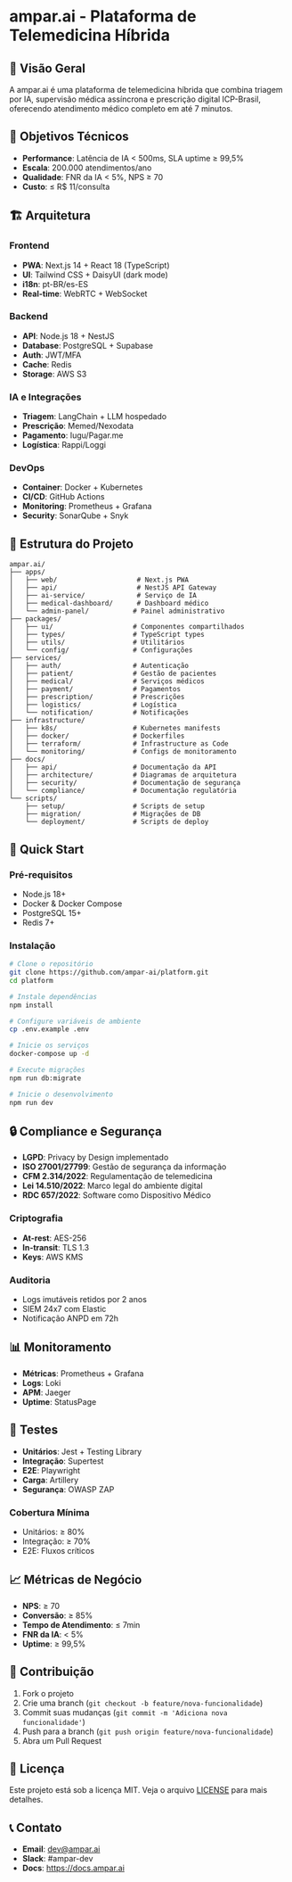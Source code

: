 # ampar.ai - Plataforma de Telemedicina Híbrida

## 🏥 Visão Geral

A ampar.ai é uma plataforma de telemedicina híbrida que combina triagem por IA, supervisão médica assíncrona e prescrição digital ICP-Brasil, oferecendo atendimento médico completo em até 7 minutos.

## 🎯 Objetivos Técnicos

- **Performance**: Latência de IA < 500ms, SLA uptime ≥ 99,5%
- **Escala**: 200.000 atendimentos/ano
- **Qualidade**: FNR da IA < 5%, NPS ≥ 70
- **Custo**: ≤ R$ 11/consulta

## 🏗️ Arquitetura

### Frontend
- **PWA**: Next.js 14 + React 18 (TypeScript)
- **UI**: Tailwind CSS + DaisyUI (dark mode)
- **i18n**: pt-BR/es-ES
- **Real-time**: WebRTC + WebSocket

### Backend
- **API**: Node.js 18 + NestJS
- **Database**: PostgreSQL + Supabase
- **Auth**: JWT/MFA
- **Cache**: Redis
- **Storage**: AWS S3

### IA e Integrações
- **Triagem**: LangChain + LLM hospedado
- **Prescrição**: Memed/Nexodata
- **Pagamento**: Iugu/Pagar.me
- **Logística**: Rappi/Loggi

### DevOps
- **Container**: Docker + Kubernetes
- **CI/CD**: GitHub Actions
- **Monitoring**: Prometheus + Grafana
- **Security**: SonarQube + Snyk

## 📁 Estrutura do Projeto

```
ampar.ai/
├── apps/
│   ├── web/                    # Next.js PWA
│   ├── api/                    # NestJS API Gateway
│   ├── ai-service/             # Serviço de IA
│   ├── medical-dashboard/      # Dashboard médico
│   └── admin-panel/           # Painel administrativo
├── packages/
│   ├── ui/                    # Componentes compartilhados
│   ├── types/                 # TypeScript types
│   ├── utils/                 # Utilitários
│   └── config/                # Configurações
├── services/
│   ├── auth/                  # Autenticação
│   ├── patient/               # Gestão de pacientes
│   ├── medical/               # Serviços médicos
│   ├── payment/               # Pagamentos
│   ├── prescription/          # Prescrições
│   ├── logistics/             # Logística
│   └── notification/          # Notificações
├── infrastructure/
│   ├── k8s/                   # Kubernetes manifests
│   ├── docker/                # Dockerfiles
│   ├── terraform/             # Infrastructure as Code
│   └── monitoring/            # Configs de monitoramento
├── docs/
│   ├── api/                   # Documentação da API
│   ├── architecture/          # Diagramas de arquitetura
│   ├── security/              # Documentação de segurança
│   └── compliance/            # Documentação regulatória
└── scripts/
    ├── setup/                 # Scripts de setup
    ├── migration/             # Migrações de DB
    └── deployment/            # Scripts de deploy
```

## 🚀 Quick Start

### Pré-requisitos
- Node.js 18+
- Docker & Docker Compose
- PostgreSQL 15+
- Redis 7+

### Instalação

```bash
# Clone o repositório
git clone https://github.com/ampar-ai/platform.git
cd platform

# Instale dependências
npm install

# Configure variáveis de ambiente
cp .env.example .env

# Inicie os serviços
docker-compose up -d

# Execute migrações
npm run db:migrate

# Inicie o desenvolvimento
npm run dev
```

## 🔒 Compliance e Segurança

- **LGPD**: Privacy by Design implementado
- **ISO 27001/27799**: Gestão de segurança da informação
- **CFM 2.314/2022**: Regulamentação de telemedicina
- **Lei 14.510/2022**: Marco legal do ambiente digital
- **RDC 657/2022**: Software como Dispositivo Médico

### Criptografia
- **At-rest**: AES-256
- **In-transit**: TLS 1.3
- **Keys**: AWS KMS

### Auditoria
- Logs imutáveis retidos por 2 anos
- SIEM 24x7 com Elastic
- Notificação ANPD em 72h

## 📊 Monitoramento

- **Métricas**: Prometheus + Grafana
- **Logs**: Loki
- **APM**: Jaeger
- **Uptime**: StatusPage

## 🧪 Testes

- **Unitários**: Jest + Testing Library
- **Integração**: Supertest
- **E2E**: Playwright
- **Carga**: Artillery
- **Segurança**: OWASP ZAP

### Cobertura Mínima
- Unitários: ≥ 80%
- Integração: ≥ 70%
- E2E: Fluxos críticos

## 📈 Métricas de Negócio

- **NPS**: ≥ 70
- **Conversão**: ≥ 85%
- **Tempo de Atendimento**: ≤ 7min
- **FNR da IA**: < 5%
- **Uptime**: ≥ 99,5%

## 🤝 Contribuição

1. Fork o projeto
2. Crie uma branch (`git checkout -b feature/nova-funcionalidade`)
3. Commit suas mudanças (`git commit -m 'Adiciona nova funcionalidade'`)
4. Push para a branch (`git push origin feature/nova-funcionalidade`)
5. Abra um Pull Request

## 📄 Licença

Este projeto está sob a licença MIT. Veja o arquivo [LICENSE](LICENSE) para mais detalhes.

## 📞 Contato

- **Email**: dev@ampar.ai
- **Slack**: #ampar-dev
- **Docs**: https://docs.ampar.ai 